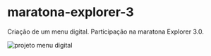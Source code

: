 # maratona-explorer-3

Criação de um menu digital.
Participação na maratona Explorer 3.0. 

![projeto menu digital ](https://user-images.githubusercontent.com/84017026/184196927-2199e152-f7d7-42bb-a957-a434962dd228.png)

